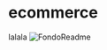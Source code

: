 # ecommerce
lalala
![FondoReadme](https://github.com/franbedu/ecommerce/assets/144057864/6883b42d-8325-4df0-8004-65bdf12f9235)
